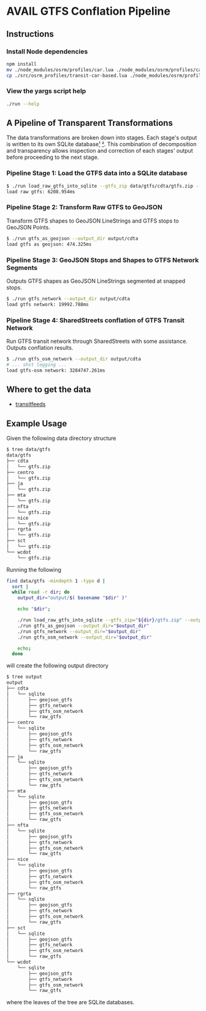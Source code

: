 # AVAIL GTFS Conflation Pipeline

## Instructions

### Install Node dependencies

```bash
npm install
mv ./node_modules/osrm/profiles/car.lua ./node_modules/osrm/profiles/car.lua.default
cp ./src/osrm_profiles/transit-car-based.lua ./node_modules/osrm/profiles/car.lua
```

### View the yargs script help

```bash
./run --help
```

## A Pipeline of Transparent Transformations

The data transformations are broken down into stages.
Each stage's output is written to its own
  SQLite database[¹](https://www.sqlite.org/aff_short.html) [²](https://www.sqlite.org/appfileformat.html).
This combination of decomposition and transparency
  allows inspection and correction of each stages' output
  before proceeding to the next stage.

### Pipeline Stage 1: Load the GTFS data into a SQLite database

```bash
$ ./run load_raw_gtfs_into_sqlite --gtfs_zip data/gtfs/cdta/gtfs.zip --output_dir output/cdta
load raw gtfs: 6208.954ms
```

### Pipeline Stage 2: Transform Raw GTFS to GeoJSON

Transform GTFS shapes to GeoJSON LineStrings and GTFS stops to GeoJSON Points.

```bash
$ ./run gtfs_as_geojson --output_dir output/cdta
load gtfs as geojson: 474.325ms
```

### Pipeline Stage 3: GeoJSON Stops and Shapes to GTFS Network Segments

Outputs GTFS shapes as GeoJSON LineStrings segmented at snapped stops.

```bash
$ ./run gtfs_network --output_dir output/cdta
load gtfs network: 19992.788ms
```

### Pipeline Stage 4: SharedStreets conflation of GTFS Transit Network

Run GTFS transit network through SharedStreets with some assistance.
Outputs conflation results.

```bash
$ ./run gtfs_osm_network --output_dir output/cdta
# ... shst logging ...
load gtfs-osm network: 3284747.261ms
```

## Where to get the data

* [transitfeeds](https://transitfeeds.com/feeds)

## Example Usage

Given the following data directory structure

```bash
$ tree data/gtfs
data/gtfs
├── cdta
│   └── gtfs.zip
├── centro
│   └── gtfs.zip
├── ja
│   └── gtfs.zip
├── mta
│   └── gtfs.zip
├── nfta
│   └── gtfs.zip
├── nice
│   └── gtfs.zip
├── rgrta
│   └── gtfs.zip
├── sct
│   └── gtfs.zip
└── wcdot
    └── gtfs.zip
```

Running the following

```bash
find data/gtfs -mindepth 1 -type d |
  sort |
  while read -r dir; do
    output_dir="output/$( basename "$dir" )"

    echo "$dir";

    ./run load_raw_gtfs_into_sqlite --gtfs_zip="${dir}/gtfs.zip" --output_dir="$output_dir"
    ./run gtfs_as_geojson --output_dir="$output_dir"
    ./run gtfs_network --output_dir="$output_dir"
    ./run gtfs_osm_network --output_dir="$output_dir"

    echo;
  done
```

will create the following output directory

```bash
$ tree output
output
├── cdta
│   └── sqlite
│       ├── geojson_gtfs
│       ├── gtfs_network
│       ├── gtfs_osm_network
│       └── raw_gtfs
├── centro
│   └── sqlite
│       ├── geojson_gtfs
│       ├── gtfs_network
│       ├── gtfs_osm_network
│       └── raw_gtfs
├── ja
│   └── sqlite
│       ├── geojson_gtfs
│       ├── gtfs_network
│       ├── gtfs_osm_network
│       └── raw_gtfs
├── mta
│   └── sqlite
│       ├── geojson_gtfs
│       ├── gtfs_network
│       ├── gtfs_osm_network
│       └── raw_gtfs
├── nfta
│   └── sqlite
│       ├── geojson_gtfs
│       ├── gtfs_network
│       ├── gtfs_osm_network
│       └── raw_gtfs
├── nice
│   └── sqlite
│       ├── geojson_gtfs
│       ├── gtfs_network
│       ├── gtfs_osm_network
│       └── raw_gtfs
├── rgrta
│   └── sqlite
│       ├── geojson_gtfs
│       ├── gtfs_network
│       ├── gtfs_osm_network
│       └── raw_gtfs
├── sct
│   └── sqlite
│       ├── geojson_gtfs
│       ├── gtfs_network
│       ├── gtfs_osm_network
│       └── raw_gtfs
└── wcdot
    └── sqlite
        ├── geojson_gtfs
        ├── gtfs_network
        ├── gtfs_osm_network
        └── raw_gtfs
```

where the leaves of the tree are SQLite databases.
